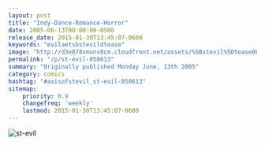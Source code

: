 ```yaml
---
layout: post
title: "Indy-Dance-Romance-Horror"
date: 2005-06-13T00:00:00-0500
release_date: 2015-01-30T13:45:07-0600
keywords: "evilaetsbstevildtease"
image: "http://d3e878vmunx8cm.cloudfront.net/assets/%5Bstevil%5Dtease06-15-05.gif"
permalink: "/p/st-evil-050613"
summary: "Originally published Monday June, 13th 2005"
category: comics
hashtag: "#axisofstevil_st-evil-050613"
sitemap:
    priority: 0.9
    changefreq: 'weekly'
    lastmod: 2015-01-30T13:45:07-0600
---
```


![st-evil](http://d3e878vmunx8cm.cloudfront.net/assets/%5Bstevil%5Dtease06-15-05.gif)

